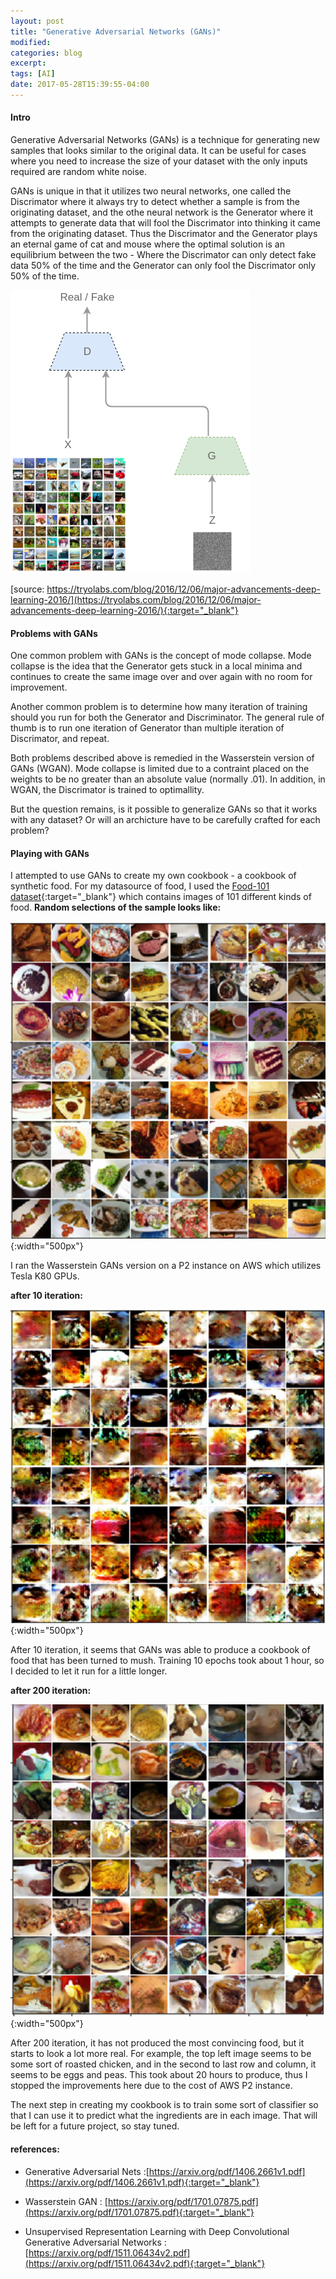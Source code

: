 ```yaml
---
layout: post
title: "Generative Adversarial Networks (GANs)"
modified:
categories: blog
excerpt:
tags: [AI]
date: 2017-05-28T15:39:55-04:00
---
```


#### Intro

Generative Adversarial Networks (GANs) is a technique for generating new samples that looks similar to the original data. 
It can be useful for cases where you need to increase the size of your dataset with the only inputs required are random white noise. 

GANs is unique in that it utilizes two neural networks, one called the Discrimator where it always try to detect whether a sample is from 
the originating dataset, and the othe neural network is the Generator where it attempts to generate data that will fool the Discrimator 
into thinking it came from the originating dataset. Thus the Discrimator and the Generator plays an eternal game of cat and mouse where
the optimal solution is an equilibrium between the two - Where the Discrimator can only detect fake data 50% of the time and the Generator can only fool the Discrimator only 50% of the time. 

![GANs Diagram](../../images/GAN-diagram.png "GAN Diagram")

[source: https://tryolabs.com/blog/2016/12/06/major-advancements-deep-learning-2016/](https://tryolabs.com/blog/2016/12/06/major-advancements-deep-learning-2016/){:target="_blank"}

#### Problems with GANs


One common problem with GANs is the concept of mode collapse. Mode collapse is the idea that the Generator gets stuck in a local
minima and continues to create the same image over and over again with no room for improvement. 

Another common problem is to determine how many iteration of training should you run for both the Generator and Discriminator. 
The general rule of thumb is to run one iteration of Generator than multiple iteration of Discrimator, and repeat. 

Both problems described above is remedied in the Wasserstein version of GANs (WGAN). Mode collapse is limited due to a contraint placed 
on the weights to be no greater than an absolute value (normally .01). In addition, in WGAN, the Discrimator is trained to optimallity. 

But the question remains, is it possible to generalize GANs so that it works with any dataset? Or will an archicture have to be carefully crafted for each problem?

#### Playing with GANs

I attempted to use GANs to create my own cookbook - a cookbook of synthetic food. For my datasource of food, I used the [Food-101 dataset](https://www.vision.ee.ethz.ch/datasets_extra/food-101/){:target="_blank"} which contains images of 101 different kinds of food. __Random selections of the sample looks like:__

![Food 101](../../images/gan_food_orig.png "Food 101"){:width="500px"}


I ran the Wasserstein GANs version on a P2 instance on AWS which utilizes Tesla K80 GPUs. 

__after 10 iteration:__ 

![Food 101](../../images/gan_food_10iter.png "Food 101"){:width="500px"}

After 10 iteration, it seems that GANs was able to produce a cookbook of food that has been turned to mush. Training 
10 epochs took about 1 hour, so I decided to let it run for a little longer. 

__after 200 iteration:__

![Food 101](../../images/gan_food_200iter.png "Food 101"){:width="500px"}

After 200 iteration, it has not produced the most convincing food, but it starts to look a lot more real. For example, the top left image seems to be some sort of roasted chicken, and in the second to last row and column, it seems to be eggs and peas. This took about 20 hours to produce, thus I stopped the improvements here due to the cost of AWS P2 instance.

The next step in creating my cookbook is to train some sort of classifier so that I can use it to predict what the ingredients are in each image. That will be left for a future project, so stay tuned.   


#### references: 

- Generative Adversarial Nets :[https://arxiv.org/pdf/1406.2661v1.pdf](https://arxiv.org/pdf/1406.2661v1.pdf){:target="_blank"}

- Wasserstein GAN : [https://arxiv.org/pdf/1701.07875.pdf](https://arxiv.org/pdf/1701.07875.pdf){:target="_blank"}

- Unsupervised Representation Learning with Deep Convolutional Generative Adversarial Networks : [https://arxiv.org/pdf/1511.06434v2.pdf](https://arxiv.org/pdf/1511.06434v2.pdf){:target="_blank"}
